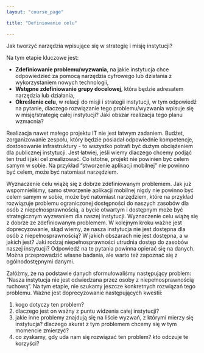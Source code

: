 ```yaml
---
layout: "course_page"

title: "Definiowanie celu"

---
```


<div class="text-center screen-title">
Jak tworzyć narzędzia wpisujące się w strategię i misję instytucji?
</div>

<div class="screen-content">
  <p>Na tym etapie kluczowe jest:</p>
  <p>
  <ul>
<li class="bullet"><strong>Zdefiniowanie problemu/wyzwania</strong>, na jakie instytucja chce odpowiedzieć za pomocą narzędzia cyfrowego lub działania z wykorzystaniem nowych technologii,</li>
<li class="bullet"><strong>Wstępne zdefiniowanie grupy docelowej</strong>, która będzie adresatem narzędzia lub działania,</li>
<li class="bullet"><strong>Określenie celu</strong>, w relacji do misji i strategii instytucji, w tym odpowiedź na pytanie, dlaczego rozwiązanie tego problemu/wyzwania wpisuje się w misję/strategię całej instytucji? Jaki obszar realizacja tego planu wzmacnia?
</li>
 </ul>
  </p>
<p>
Realizacja nawet małego projektu IT nie jest łatwym zadaniem. Budżet, zorganizowanie zespołu, który będzie posiadał odpowiednie kompetencje, dostosowanie infrastruktury - to wszystko potrafi być dużym obciążeniem dla publicznej instytucji. Jest łatwiej, jeśli wiemy dlaczego chcemy podjąć ten trud i jaki cel zrealizować. 
Co istotne, projekt nie powinien być celem samym w sobie. Na przykład “stworzenie aplikacji mobilnej” nie powinno być celem, może być natomiast narzędziem. 
</p>
<div class="screen-content">
  <p>
  Wyznaczenie celu wiążę się z dobrze zdefiniowanym problemem. Jak już wspomnieliśmy, samo stworzenie aplikacji mobilnej nigdy nie powinno być celem samym w sobie, może być natomiast narzędziem, które na przykład rozwiązuje problemu ograniczonej dostępności do naszych zasobów dla osób z niepełnosprawnością, a bycie otwartym i dostępnym może być strategicznym wyzwaniem dla naszej instytucji. 
    Wyznaczenie celu wiążę się z dobrze ze zdefiniowanym problemem. W kolejnym kroku ważne jest doprecyzowanie, skąd wiemy, że nasza instytucja nie jest dostępna dla osób z niepełnosprawnością? W jakich obszarach nie jest dostępna, a w jakich jest? Jaki rodzaj niepełnosprawności utrudnia dostęp do zasobów naszej instytucji? Odpowiedź na te pytania powinna opierać się na danych. Można przeprowadzić własne badania, ale warto też zapoznać się z ogólnodostępnymi danymi. 
  </p>
    <p> Załóżmy, że na podstawie danych sformułowaliśmy następujący problem: “Nasza instytucja nie jest odwiedzana przez osoby z niepełnosprawnością ruchową”. Na tym etapie, nie szukamy jeszcze konkretnych rozwiązań tego problemu. Ważne jest doprecyzowanie następujących kwestii:</p>
    <ol>
      <li class="number">kogo dotyczy ten problem?</li>
        <li class="number">dlaczego jest on ważny z puntu widzenia całej instytucji?</li>
      <li class="number">jakie inne problemy znajdują się na liście wyzwań, z którymi mierzy się instytucja? dlaczego akurat z tym problemem chcemy się w tym momencie zmierzyć?</li>
      <li class="number">co zyskamy, gdy uda nam się rozwiązać ten problem? kto odczuje te korzyści?</li>
</div> 
 
